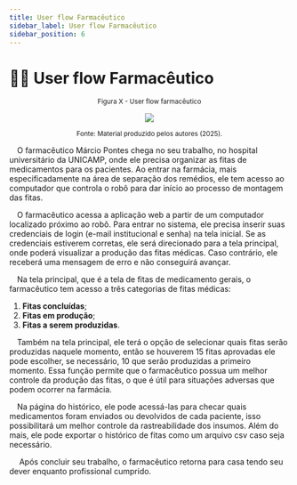 ```yaml
--- 
title: User flow Farmacêutico
sidebar_label: User flow Farmacêutico
sidebar_position: 6
---
```


# 👨‍⚕️ User flow Farmacêutico

<div align="center">

  <sub>Figura X - User flow farmacêutico </sub>

  <img src="/img/Userflow-farmaceutico.jpg"/>

  <sup>Fonte: Material produzido pelos autores (2025).</sup>

</div>

&emsp;O farmacêutico Márcio Pontes chega no seu trabalho, no hospital universitário da UNICAMP, onde ele precisa organizar as fitas de medicamentos para os pacientes. Ao entrar na farmácia, mais especificadamente na área de separação dos remédios, ele tem acesso ao computador que controla o robô para dar início ao processo de montagem das fitas.

&emsp;O farmacêutico  acessa a aplicação web a partir de um computador localizado próximo ao robô. Para entrar no sistema, ele precisa inserir suas credenciais de login (e-mail institucional e senha) na tela inicial. Se as credenciais estiverem corretas, ele será direcionado para a tela principal, onde poderá visualizar a produção das fitas médicas. Caso contrário, ele receberá uma mensagem de erro e não conseguirá avançar.

&emsp;Na tela principal, que é a tela de fitas de medicamento gerais, o farmacêutico tem acesso a três categorias de fitas médicas:

1. **Fitas concluídas**;
2. **Fitas em produção**;
3. **Fitas a serem produzidas**.

&emsp;Também na tela principal, ele terá o opção de selecionar quais fitas serão produzidas naquele momento, então se houverem 15 fitas aprovadas ele pode escolher, se necessário, 10 que serão produzidas a primeiro momento. Essa função permite que o farmacêutico possua um melhor controle da produção das fitas, o que é útil para situações adversas que podem ocorrer na farmácia.

&emsp;Na página do histórico, ele pode acessá-las para checar quais medicamentos foram enviados ou devolvidos de cada paciente, isso possibilitará um melhor controle da rastreabilidade dos insumos. Além do mais, ele pode exportar o histórico de fitas como um arquivo csv caso seja necessário.

&emsp; Após concluir seu trabalho, o farmacêutico retorna para casa tendo seu dever enquanto profissional cumprido.